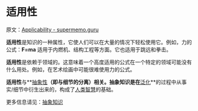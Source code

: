 # 适用性

原文：[Applicability - supermemo.guru](https://supermemo.guru/wiki/Applicability)

**适用性**是知识的一种属性，它使人们可以在大量的情况下轻松使用它。例如，力的公式：**F=ma** 适用于内燃机、结构工程等方面。它也适用于跳远和拳击。

**适用性**是依赖于领域的。这意味着一个高度适用的公式在一个特定的领域可能没有什么用处。例如，在艺术绘画中可能很难使用力的公式。

**适用性**与**[抽象性](https://supermemo.guru/wiki/Abstractness)**（即与细节的分离）相关。**抽象知识**是在**[泛化](https://supermemo.guru/wiki/Generalization)**的过程中从事实/细节中衍生出来的，构成了[人类智慧](https://supermemo.guru/wiki/Human_intelligence)的基础。

更多信息请见：[抽象知识](https://supermemo.guru/wiki/Abstract_knowledge)